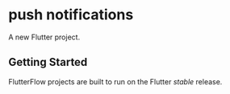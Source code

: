 # push notifications

A new Flutter project.

## Getting Started

FlutterFlow projects are built to run on the Flutter _stable_ release.
